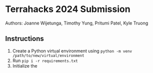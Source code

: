 # Terrahacks 2024 Submission
Authors: Joanne Wijetunga, Timothy Yung, Pritumi Patel, Kyle Truong
## Instructions
1. Create a Python virtual environment using `python -m venv /path/to/new/virtual/environment`
1. Run `pip i -r requirements.txt`
1. Initialize the 